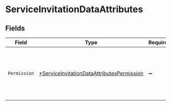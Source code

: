 # ServiceInvitationDataAttributes


## Fields

| Field                                                                                                          | Type                                                                                                           | Required                                                                                                       | Description                                                                                                    |
| -------------------------------------------------------------------------------------------------------------- | -------------------------------------------------------------------------------------------------------------- | -------------------------------------------------------------------------------------------------------------- | -------------------------------------------------------------------------------------------------------------- |
| `Permission`                                                                                                   | [*ServiceInvitationDataAttributesPermission](../../models/shared/serviceinvitationdataattributespermission.md) | :heavy_minus_sign:                                                                                             | The permission the accepting user will have in relation to the service.                                        |